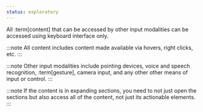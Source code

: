 ```yaml
---
status: exploratory
---
```


All :term[content] that can be accessed by other input modalities can be accessed using keyboard interface only.

:::note
All content includes content made available via hovers, right clicks, etc.
:::

:::note
Other input modalities include pointing devices, voice and speech recognition, :term[gesture], camera input, and any other other means of input or control.
:::

:::note
If the content is in expanding sections, you need to not just open the sections but also access all of the content, not just its actionable elements.
:::
